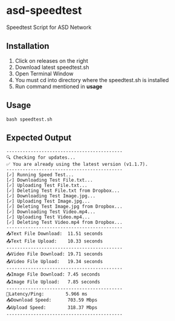 # asd-speedtest
Speedtest Script for ASD Network

## Installation
1. Click on releases on the right
2. Download latest speedtest.sh
3. Open Terminal Window
4. You must cd into directory where the speedtest.sh is installed
5. Run command mentioned in **usage**

## Usage
```
bash speedtest.sh
```

## Expected Output
```
-------------------------------------------
🔍 Checking for updates...
✅ You are already using the latest version (v1.1.7).
-------------------------------------------
[✓] Running Speed Test...
[✓] Downloading Test File.txt...
[✓] Uploading Test File.txt...
[✓] Deleting Test File.txt from Dropbox...
[✓] Downloading Test Image.jpg...
[✓] Uploading Test Image.jpg...
[✓] Deleting Test Image.jpg from Dropbox...
[✓] Downloading Test Video.mp4...
[✓] Uploading Test Video.mp4...
[✓] Deleting Test Video.mp4 from Dropbox...
-------------------------------------------
📥Text File Download:  11.51 seconds
📤Text File Upload:    10.33 seconds
-------------------------------------------
📥Video File Download: 19.71 seconds
📤Video File Upload:   19.34 seconds
-------------------------------------------
📥Image File Download: 7.45 seconds
📤Image File Upload:   7.85 seconds
-------------------------------------------
🗿Latency/Ping:        5.966 ms
📥Download Speed:      703.59 Mbps
📤Upload Speed:        318.37 Mbps
-------------------------------------------
```
